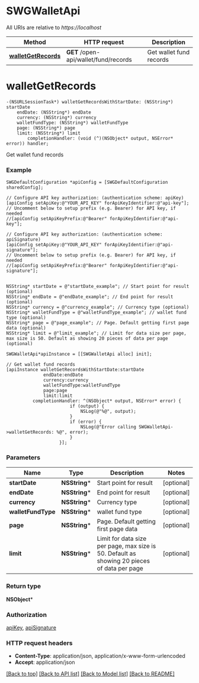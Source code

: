 # SWGWalletApi

All URIs are relative to *https://localhost*

Method | HTTP request | Description
------------- | ------------- | -------------
[**walletGetRecords**](SWGWalletApi.md#walletgetrecords) | **GET** /open-api/wallet/fund/records | Get wallet fund records


# **walletGetRecords**
```objc
-(NSURLSessionTask*) walletGetRecordsWithStartDate: (NSString*) startDate
    endDate: (NSString*) endDate
    currency: (NSString*) currency
    walletFundType: (NSString*) walletFundType
    page: (NSString*) page
    limit: (NSString*) limit
        completionHandler: (void (^)(NSObject* output, NSError* error)) handler;
```

Get wallet fund records

### Example 
```objc
SWGDefaultConfiguration *apiConfig = [SWGDefaultConfiguration sharedConfig];

// Configure API key authorization: (authentication scheme: apiKey)
[apiConfig setApiKey:@"YOUR_API_KEY" forApiKeyIdentifier:@"api-key"];
// Uncomment below to setup prefix (e.g. Bearer) for API key, if needed
//[apiConfig setApiKeyPrefix:@"Bearer" forApiKeyIdentifier:@"api-key"];

// Configure API key authorization: (authentication scheme: apiSignature)
[apiConfig setApiKey:@"YOUR_API_KEY" forApiKeyIdentifier:@"api-signature"];
// Uncomment below to setup prefix (e.g. Bearer) for API key, if needed
//[apiConfig setApiKeyPrefix:@"Bearer" forApiKeyIdentifier:@"api-signature"];


NSString* startDate = @"startDate_example"; // Start point for result (optional)
NSString* endDate = @"endDate_example"; // End point for result (optional)
NSString* currency = @"currency_example"; // Currency type (optional)
NSString* walletFundType = @"walletFundType_example"; // wallet fund type (optional)
NSString* page = @"page_example"; // Page. Default getting first page data (optional)
NSString* limit = @"limit_example"; // Limit for data size per page, max size is 50. Default as showing 20 pieces of data per page (optional)

SWGWalletApi*apiInstance = [[SWGWalletApi alloc] init];

// Get wallet fund records
[apiInstance walletGetRecordsWithStartDate:startDate
              endDate:endDate
              currency:currency
              walletFundType:walletFundType
              page:page
              limit:limit
          completionHandler: ^(NSObject* output, NSError* error) {
                        if (output) {
                            NSLog(@"%@", output);
                        }
                        if (error) {
                            NSLog(@"Error calling SWGWalletApi->walletGetRecords: %@", error);
                        }
                    }];
```

### Parameters

Name | Type | Description  | Notes
------------- | ------------- | ------------- | -------------
 **startDate** | **NSString***| Start point for result | [optional] 
 **endDate** | **NSString***| End point for result | [optional] 
 **currency** | **NSString***| Currency type | [optional] 
 **walletFundType** | **NSString***| wallet fund type | [optional] 
 **page** | **NSString***| Page. Default getting first page data | [optional] 
 **limit** | **NSString***| Limit for data size per page, max size is 50. Default as showing 20 pieces of data per page | [optional] 

### Return type

**NSObject***

### Authorization

[apiKey](../README.md#apiKey), [apiSignature](../README.md#apiSignature)

### HTTP request headers

 - **Content-Type**: application/json, application/x-www-form-urlencoded
 - **Accept**: application/json

[[Back to top]](#) [[Back to API list]](../README.md#documentation-for-api-endpoints) [[Back to Model list]](../README.md#documentation-for-models) [[Back to README]](../README.md)

